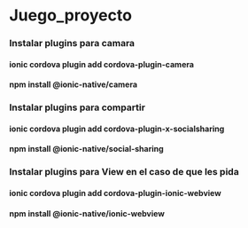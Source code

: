 # Juego_proyecto

### Instalar plugins para camara
#### ionic cordova plugin add cordova-plugin-camera
#### npm install @ionic-native/camera

### Instalar plugins para compartir
#### ionic cordova plugin add cordova-plugin-x-socialsharing
#### npm install @ionic-native/social-sharing

### Instalar plugins para View en el caso de que les pida
#### ionic cordova plugin add cordova-plugin-ionic-webview
#### npm install @ionic-native/ionic-webview
